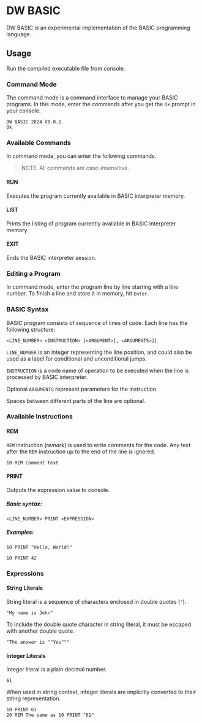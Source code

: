 # DW BASIC
DW BASIC is an experimental implementation of the BASIC programming language.

## Usage
Run the compiled executable file from console.

### Command Mode

The command mode is a command interface to manage your BASIC programs. In this mode, enter the commands after you get the `Ok` prompt in your console.

```
DW BASIC 2024 V0.0.1
Ok
```

### Available Commands
In command mode, you can enter the following commands.

> NOTE. All commands are case-insensitive.

#### RUN
Executes the program currently available in BASIC interpreter memory.

#### LIST
Prints the listing of program currently available in BASIC interpreter memory.

#### EXIT
Ends the BASIC interpreter session.

### Editing a Program
In command mode, enter the program line by line starting with a line number. To finish a line and store it in memory, hit `Enter`.

### BASIC Syntax

BASIC program consists of sequence of lines of code. Each line has the following structure:

```basic
<LINE_NUMBER> <INSTRUCTION> [<ARGUMENT>[, <ARGUMENTS>]]
```

`LINE_NUMBER` is an integer representing the line position, and could also be used as a label for conditional and unconditional jumps.

`INSTRUCTION` is a code name of operation to be executed when the line is processed by BASIC interpreter.

Optional `ARGUMENTS` represent parameters for the instruction.

Spaces between different parts of the line are optional.

### Available Instructions
#### REM
`REM` instruction (*remark*) is used to write comments for the code. Any text after the `REM` instruction up to the end of the line is ignored.

```basic
10 REM Comment text
```

#### PRINT
Outputs the expression value to console.

##### Basic syntax:

```basic
<LINE_NUMBER> PRINT <EXPRESSION>
```

##### Examples:

```basic
10 PRINT "Hello, World!"
```

```basic
10 PRINT 42
```

### Expressions
#### String Literals
String literal is a sequence of characters enclosed in double quotes (`"`).

```basic
"My name is John"
```

To include the double quote character in string literal, it must be escaped with another double quote.

```basic
"The answer is ""Yes"""
```

#### Integer Literals
Integer literal is a plain decimal number.

```basic
61
```

When used in string context, integer literals are implicitly converted to their string representation.

```basic
10 PRINT 61
20 REM The same as 10 PRINT "61"
```
